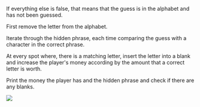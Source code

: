 <!--title={Else}-->

<!--concepts={If Statements, For Loops, Print Statements}-->

<!--badges={Python:45, Software Engineering:5}-->

If everything else is false, that means that the guess is in the alphabet and has not been guessed.

First remove the letter from the alphabet.

Iterate through the hidden phrase, each time comparing the guess with a character in the correct phrase.

At every spot where, there is a matching letter, insert the letter into a blank and increase the player's money according by the amount that a correct letter is worth.

Print the money the player has and the hidden phrase and check if there are any blanks.

<img src="https://timedotcom.files.wordpress.com/2015/02/screen-shot-2015-02-18-at-11-10-56-am.png?w=535&h=271&crop=1">

